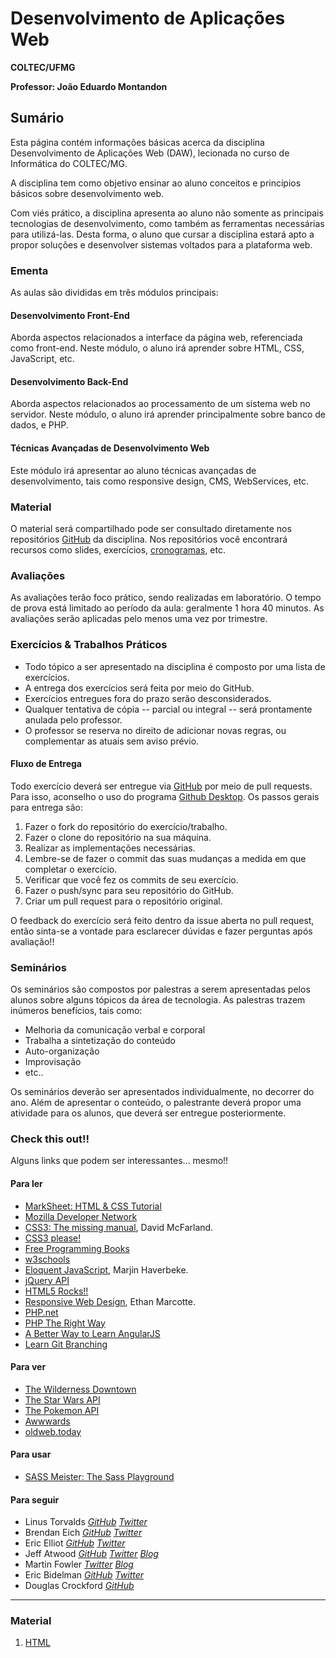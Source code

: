 # Desenvolvimento de Aplicações Web

**COLTEC/UFMG**

**Professor: João Eduardo Montandon**

## Sumário

Esta página contém informações básicas acerca da disciplina Desenvolvimento de Aplicações Web (DAW), lecionada no curso de Informática do COLTEC/MG.

A disciplina tem como objetivo ensinar ao aluno conceitos e princípios básicos sobre desenvolvimento web.

Com viés prático, a disciplina apresenta ao aluno não somente as principais tecnologias de desenvolvimento, como também as ferramentas necessárias para utilizá-las. Desta forma, o aluno que cursar a disciplina estará apto a propor soluções e desenvolver sistemas voltados para a plataforma web.

### Ementa

As aulas são divididas em três módulos principais:

#### Desenvolvimento Front-End

Aborda aspectos relacionados a interface da página web, referenciada como front-end. Neste módulo, o aluno irá aprender sobre HTML, CSS, JavaScript, etc.

#### Desenvolvimento Back-End

Aborda aspectos relacionados ao processamento de um sistema web no servidor. Neste módulo, o aluno irá aprender principalmente sobre banco de dados, e PHP.

#### Técnicas Avançadas de Desenvolvimento Web

Este módulo irá apresentar ao aluno técnicas avançadas de desenvolvimento, tais como responsive design, CMS, WebServices, etc.

### Material

O material será compartilhado pode ser consultado diretamente nos repositórios [GitHub](http://github.com/coltec-daw) da disciplina. Nos repositórios você encontrará recursos como slides, exercícios, [cronogramas](2017_cronograma.pdf), etc.

### Avaliações

As avaliações terão foco prático, sendo realizadas em laboratório. O tempo de prova está limitado ao período da aula: geralmente 1 hora 40 minutos. As avaliações serão aplicadas pelo menos uma vez por trimestre.

### Exercícios & Trabalhos Práticos

* Todo tópico a ser apresentado na disciplina é composto por uma lista de exercícios.
* A entrega dos exercícios será feita por meio do GitHub.
* Exercícios entregues fora do prazo serão desconsiderados.
* Qualquer tentativa de cópia -- parcial ou integral -- será prontamente anulada pelo professor.
* O professor se reserva no direito de adicionar novas regras, ou complementar as atuais sem aviso prévio.

#### Fluxo de Entrega

Todo exercício deverá ser entregue via [GitHub](http://www.github.com) por meio de pull requests. Para isso, aconselho o uso do programa [Github Desktop](https://desktop.github.com/). Os passos gerais para entrega são:

1. Fazer o fork do repositório do exercício/trabalho.
2. Fazer o clone do repositório na sua máquina.
3. Realizar as implementações necessárias.
  1. Lembre-se de fazer o commit das suas mudanças a medida em que completar o exercício.
4. Verificar que você fez os commits de seu exercício.
5. Fazer o push/sync para seu repositório do GitHub.
6. Criar um pull request para o repositório original.

O feedback do exercício será feito dentro da issue aberta no pull request, então sinta-se a vontade para esclarecer dúvidas e fazer perguntas após avaliação!!

### Seminários

Os seminários são compostos por palestras a serem apresentadas pelos alunos sobre alguns tópicos da área de tecnologia. As palestras trazem inúmeros benefícios, tais como:

* Melhoria da comunicação verbal e corporal
* Trabalha a sintetização do conteúdo
* Auto-organização
* Improvisação
* etc..

Os seminários deverão ser apresentados individualmente, no decorrer do ano. Além de apresentar o conteúdo, o palestrante deverá propor uma atividade para os alunos, que deverá ser entregue posteriormente.

### Check this out!!

Alguns links que podem ser interessantes... mesmo!!

#### Para ler

* [<i class="fa fa-star small"></i> MarkSheet: HTML & CSS Tutorial](http://marksheet.io/)
* [<i class="fa fa-star small"></i> Mozilla Developer Network](https://developer.mozilla.org/pt-BR/docs/Web)
* [CSS3: The missing manual](http://www.amazon.com/CSS3-Missing-David-Sawyer-McFarland/dp/1449325947), David McFarland.
* [CSS3 please!](http://css3please.com/)
* [<i class="fa fa-star small"></i> Free Programming Books](https://github.com/vhf/free-programming-books/blob/master/free-programming-books.md)
* [w3schools](http://www.w3schools.com/)
* [<i class="fa fa-star small"></i> Eloquent JavaScript](http://eloquentjavascript.net/), Marjin Haverbeke.
* [jQuery API](http://api.jquery.com/)
* [HTML5 Rocks!!](https://github.com/html5rocks/slides.html5rocks.com)
* [Responsive Web Design](http://abookapart.com/products/responsive-web-design), Ethan Marcotte.
* [PHP.net](http://php.net/)
* [PHP The Right Way](http://www.phptherightway.com/)
* [<i class="fa fa-star small"></i> A Better Way to Learn AngularJS](https://thinkster.io/a-better-way-to-learn-angularjs)
* [<i class="fa fa-star small"></i> Learn Git Branching](http://pcottle.github.io/learnGitBranching/)

#### Para ver

* [The Wilderness Downtown](http://www.thewildernessdowntown.com/)
* [The Star Wars API](https://swapi.co/)
* [The Pokemon API](http://pokeapi.co/)
* [Awwwards](http://www.awwwards.com/)
* [oldweb.today](http://oldweb.today/)

#### Para usar

* [SASS Meister: The Sass Playground](http://www.sassmeister.com/)

#### Para seguir

* Linus Torvalds [<i class="fa fa-github" title="GitHub">GitHub</i>](https://github.com/torvalds) [<i class="fa fa-twitter" title="Twitter">Twitter</i>](https://twitter.com/linus__torvalds)
* Brendan Eich [<i class="fa fa-github" title="GitHub">GitHub</i>](https://github.com/BrendanEich) [<i class="fa fa-twitter" title="Twitter">Twitter</i>](https://twitter.com/brendaneich)
* Eric Elliot [<i class="fa fa-github" title="GitHub">GitHub</i>](https://github.com/ericelliott) [<i class="fa fa-twitter" title="Twitter">Twitter</i>](https://twitter.com/_ericelliott)
* Jeff Atwood [<i class="fa fa-github" title="GitHub">GitHub</i>](https://github.com/coding-horror) [<i class="fa fa-twitter" title="Twitter">Twitter</i>](https://twitter.com/codinghorror) [<i class="fa fa-rss" title="Blog">Blog</i>](http://blog.codinghorror.com/)
* Martin Fowler [<i class="fa fa-twitter" title="Twitter">Twitter</i>](https://twitter.com/martinfowler) [<i class="fa fa-rss" title="Blog">Blog</i>](http://martinfowler.com/bliki/)
* Eric Bidelman [<i class="fa fa-github" title="GitHub">GitHub</i>](https://github.com/ebidel) [<i class="fa fa-twitter" title="Twitter">Twitter</i>](https://twitter.com/ebidel)
* Douglas Crockford [<i class="fa fa-github" title="GitHub">GitHub</i>](https://github.com/douglascrockford)


---

### Material

1. [HTML](https://coltec-daw.github.io/Aula-01-HTML/)